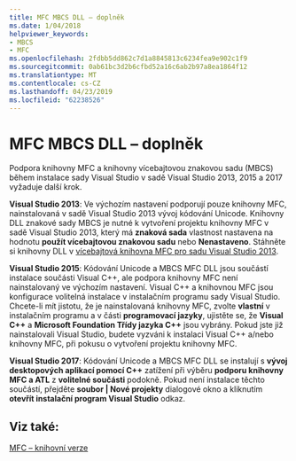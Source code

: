 ```yaml
---
title: MFC MBCS DLL – doplněk
ms.date: 1/04/2018
helpviewer_keywords:
- MBCS
- MFC
ms.openlocfilehash: 2fdbb5dd862c7d1a8845813c6234fea9e902c1f9
ms.sourcegitcommit: 0ab61bc3d2b6cfbd52a16c6ab2b97a8ea1864f12
ms.translationtype: MT
ms.contentlocale: cs-CZ
ms.lasthandoff: 04/23/2019
ms.locfileid: "62238526"
---
```

# <a name="mfc-mbcs-dll-add-on"></a>MFC MBCS DLL – doplněk

Podpora knihovny MFC a knihovny vícebajtovou znakovou sadu (MBCS) během instalace sady Visual Studio v sadě Visual Studio 2013, 2015 a 2017 vyžaduje další krok.

**Visual Studio 2013**: Ve výchozím nastavení podporují pouze knihovny MFC, nainstalovaná v sadě Visual Studio 2013 vývoj kódování Unicode. Knihovny DLL znakové sady MBCS je nutné k vytvoření projektu knihovny MFC v sadě Visual Studio 2013, který má **znaková sada** vlastnost nastavena na hodnotu **použít vícebajtovou znakovou sadu** nebo **Nenastaveno**. Stáhněte si knihovny DLL v [vícebajtová knihovna MFC pro sadu Visual Studio 2013](https://www.microsoft.com/download/details.aspx?id=40770).

**Visual Studio 2015**: Kódování Unicode a MBCS MFC DLL jsou součástí instalace součásti Visual C++, ale podpora knihovny MFC není nainstalovaný ve výchozím nastavení. Visual C++ a knihovnou MFC jsou konfigurace volitelná instalace v instalačním programu sady Visual Studio. Chcete-li mít jistotu, že je nainstalovaná knihovny MFC, zvolte **vlastní** v instalačním programu a v části **programovací jazyky**, ujistěte se, že **Visual C++** a **Microsoft Foundation Třídy jazyka C++** jsou vybrány. Pokud jste již nainstalovali Visual Studio, budete vyzváni k instalaci Visual C++ a/nebo knihovny MFC, při pokusu o vytvoření projektu knihovny MFC.

**Visual Studio 2017**: Kódování Unicode a MBCS MFC DLL se instalují s **vývoj desktopových aplikací pomocí C++** zatížení při výběru **podporu knihovny MFC a ATL** z **volitelné součásti** podokně. Pokud není instalace těchto součástí, přejděte **soubor | Nové projekty** dialogové okno a kliknutím **otevřít instalační program Visual Studio** odkaz.

## <a name="see-also"></a>Viz také:

[MFC – knihovní verze](../mfc/mfc-library-versions.md)
